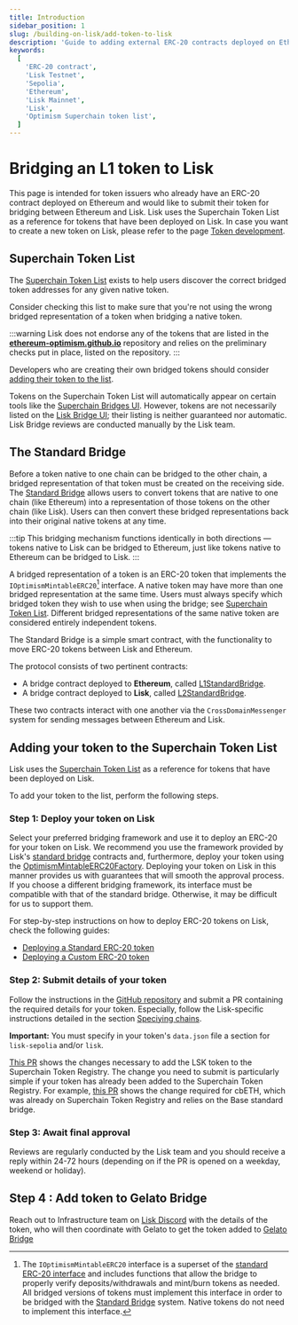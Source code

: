 ```yaml
---
title: Introduction
sidebar_position: 1
slug: /building-on-lisk/add-token-to-lisk
description: 'Guide to adding external ERC-20 contracts deployed on Ethereum to Lisk network.'
keywords:
  [
    'ERC-20 contract',
    'Lisk Testnet',
    'Sepolia',
    'Ethereum',
    'Lisk Mainnet',
    'Lisk',
    'Optimism Superchain token list',
  ]
---
```


# Bridging an L1 token to Lisk
This page is intended for token issuers who already have an ERC-20 contract deployed on Ethereum and would like to submit their token for bridging between Ethereum and Lisk. 
Lisk uses the Superchain Token List as a reference for tokens that have been deployed on Lisk.
In case you want to create a new token on Lisk, please refer to the page [Token development](../token-development/overview.md).

## Superchain Token List
The [Superchain Token List](https://github.com/ethereum-optimism/ethereum-optimism.github.io) exists to help users discover the correct bridged token addresses for any given native token.

Consider checking this list to make sure that you're not using the wrong bridged representation of a token when bridging a native token.
<!-- TODO: Add reference to Bridges tokens addresses page, once created for Lisk: https://docs.optimism.io/builders/app-developers/bridging/standard-bridge#searching-the-token-list -->

:::warning
Lisk does not endorse any of the tokens that are listed in the [**ethereum-optimism.github.io**](https://github.com/ethereum-optimism/ethereum-optimism.github.io) repository and relies on the preliminary checks put in place, listed on the repository.
:::

Developers who are creating their own bridged tokens should consider [adding their token to the list](#adding-your-token-to-the-superchain-token-list).

Tokens on the Superchain Token List will automatically appear on certain tools like the [Superchain Bridges UI](https://app.optimism.io/bridge).
However, tokens are not necessarily listed on the [Lisk Bridge UI](https://bridge.lisk.com/bridge/lisk); their listing is neither guaranteed nor automatic.
Lisk Bridge reviews are conducted manually by the Lisk team.

## The Standard Bridge
Before a token native to one chain can be bridged to the other chain, a bridged representation of that token must be created on the receiving side.
The [Standard Bridge](https://docs.optimism.io/builders/app-developers/bridging/standard-bridge) allows users to convert tokens that are native to one chain (like Ethereum) into a representation of those tokens on the other chain (like Lisk).
Users can then convert these bridged representations back into their original native tokens at any time.

:::tip
This bridging mechanism functions identically in both directions — tokens native to Lisk can be bridged to Ethereum, just like tokens native to Ethereum can be bridged to Lisk.
:::

A bridged representation of a token is an ERC-20 token that implements the `IOptimismMintableERC20`[^1] interface. 
A native token may have more than one bridged representation at the same time.
Users must always specify which bridged token they wish to use when using the bridge; see [Superchain Token List](#superchain-token-list).
Different bridged representations of the same native token are considered entirely independent tokens.

The Standard Bridge is a simple smart contract, with the functionality to move ERC-20 tokens between Lisk and Ethereum.

The protocol consists of two pertinent contracts:

- A bridge contract deployed to **Ethereum**, called [L1StandardBridge](https://etherscan.io/address/0x2658723Bf70c7667De6B25F99fcce13A16D25d08). 
- A bridge contract deployed to **Lisk**, called [L2StandardBridge](https://blockscout.lisk.com/address/0x4200000000000000000000000000000000000010).

These two contracts interact with one another via the `CrossDomainMessenger` system for sending messages between Ethereum and Lisk.

[^1]: The `IOptimismMintableERC20` interface is a superset of the [standard ERC-20 interface](https://eips.ethereum.org/EIPS/eip-20) and includes functions that allow the bridge to properly verify deposits/withdrawals and mint/burn tokens as needed.
All bridged versions of tokens must implement this interface in order to be bridged with the [Standard Bridge](#the-standard-bridge) system.
Native tokens do not need to implement this interface.


## Adding your token to the Superchain Token List

Lisk uses the [Superchain Token List](https://github.com/ethereum-optimism/ethereum-optimism.github.io/blob/master/optimism.tokenlist.json) as a reference for tokens that have been deployed on Lisk.

To add your token to the list, perform the following steps.

### Step 1: Deploy your token on Lisk
Select your preferred bridging framework and use it to deploy an ERC-20 for your token on Lisk.
We recommend you use the framework provided by Lisk's [standard bridge](#the-standard-bridge) contracts and, furthermore, deploy your token using the [OptimismMintableERC20Factory](https://docs.lisk.com/contracts#lisk-network-l2). 
Deploying your token on Lisk in this manner provides us with guarantees that will smooth the approval process.
If you choose a different bridging framework, its interface must be compatible with that of the standard bridge.
Otherwise, it may be difficult for us to support them.

For step-by-step instructions on how to deploy ERC-20 tokens on Lisk, check the following guides:

- [Deploying a Standard ERC-20 token](./standard-token.md)
- [Deploying a Custom ERC-20 token](./custom-token.mdx)

### Step 2: Submit details of your token
Follow the instructions in the [GitHub repository](https://github.com/ethereum-optimism/ethereum-optimism.github.io) and submit a PR containing the required details for your token.
Especially, follow the Lisk-specific instructions detailed in the section [Speciying chains](https://github.com/ethereum-optimism/ethereum-optimism.github.io?tab=readme-ov-file#specifying-chains).

**Important:** You must specify in your token's `data.json` file a section for `lisk-sepolia` and/or `lisk`.

[This PR](https://github.com/ethereum-optimism/ethereum-optimism.github.io/pull/899) shows the changes necessary to add the LSK token to the Superchain Token Registry.
The change you need to submit is particularly simple if your token has already been added to the Superchain Token Registry.
For example, [this PR](https://github.com/ethereum-optimism/ethereum-optimism.github.io/commit/27ab9b2d3388f7feba3a152e0a0748c73d732a68) shows the change required for cbETH, which was already on Superchain Token Registry and relies on the Base standard bridge.

### Step 3: Await final approval
Reviews are regularly conducted by the Lisk team and you should receive a reply within 24-72 hours (depending on if the PR is opened on a weekday, weekend or holiday).

## Step 4 : Add token to Gelato Bridge

Reach out to Infrastructure team on [Lisk Discord](lisk.chat) with the details of the token, who will then coordinate with Gelato to get the token added to [Gelato Bridge](https://bridge.lisk.com/)